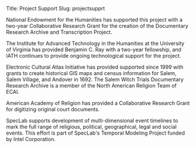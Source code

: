 Title: Project Support
Slug: projectsupprt

National Endowment for the Humanities has supported this project with a two-year Collaborative Research Grant for the creation of the Documentary Research Archive and Transcription Project.
 
The Institute for Advanced Technology in the Humanities at the University of Virginia has provided Benjamin C. Ray with a two-year fellowship, and IATH continues to provide ongoing technological support for the project.

Electronic Cultural Atlas Initiative has provided supported since 1999 with grants to create historical GIS maps and census information for Salem, Salem Village, and Andover in 1692. The Salem Witch Trials Documentary Research Archive is a member of the North American Religion Team of ECAI.

American Academy of Religion has provided a Collaborative Research Grant for digitizing original court documents.

SpecLab supports development of multi-dimensional event timelines to mark the full range of religious, political, geographical, legal and social events. This effort is part of SpecLab's Temporal Modeling Project funded by Intel Corporation.
